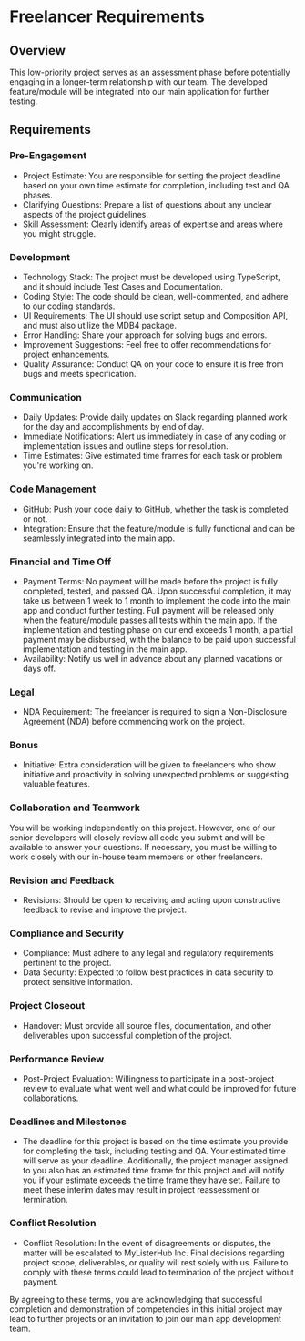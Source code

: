 # Freelancer Requirements

## Overview

This low-priority project serves as an assessment phase before potentially engaging in a longer-term relationship with our team. The developed feature/module will be integrated into our main application for further testing.

## Requirements

### Pre-Engagement

- Project Estimate: You are responsible for setting the project deadline based on your own time estimate for completion, including test and QA phases.
- Clarifying Questions: Prepare a list of questions about any unclear aspects of the project guidelines.
- Skill Assessment: Clearly identify areas of expertise and areas where you might struggle.

### Development

- Technology Stack: The project must be developed using TypeScript, and it should include Test Cases and Documentation.
- Coding Style: The code should be clean, well-commented, and adhere to our coding standards.
- UI Requirements: The UI should use script setup and Composition API, and must also utilize the MDB4 package.
- Error Handling: Share your approach for solving bugs and errors.
- Improvement Suggestions: Feel free to offer recommendations for project enhancements.
- Quality Assurance: Conduct QA on your code to ensure it is free from bugs and meets specification.

### Communication

- Daily Updates: Provide daily updates on Slack regarding planned work for the day and accomplishments by end of day.
- Immediate Notifications: Alert us immediately in case of any coding or implementation issues and outline steps for resolution.
- Time Estimates: Give estimated time frames for each task or problem you're working on.

### Code Management

- GitHub: Push your code daily to GitHub, whether the task is completed or not.
- Integration: Ensure that the feature/module is fully functional and can be seamlessly integrated into the main app.

### Financial and Time Off

- Payment Terms: No payment will be made before the project is fully completed, tested, and passed QA. Upon successful completion, it may take us between 1 week to 1 month to implement the code into the main app and conduct further testing. Full payment will be released only when the feature/module passes all tests within the main app. If the implementation and testing phase on our end exceeds 1 month, a partial payment may be disbursed, with the balance to be paid upon successful implementation and testing in the main app.
- Availability: Notify us well in advance about any planned vacations or days off.

### Legal

- NDA Requirement: The freelancer is required to sign a Non-Disclosure Agreement (NDA) before commencing work on the project.

### Bonus

- Initiative: Extra consideration will be given to freelancers who show initiative and proactivity in solving unexpected problems or suggesting valuable features.

### Collaboration and Teamwork

You will be working independently on this project. However, one of our senior developers will closely review all code you submit and will be available to answer your questions.
If necessary, you must be willing to work closely with our in-house team members or other freelancers.

### Revision and Feedback

- Revisions: Should be open to receiving and acting upon constructive feedback to revise and improve the project.

### Compliance and Security

- Compliance: Must adhere to any legal and regulatory requirements pertinent to the project.
- Data Security: Expected to follow best practices in data security to protect sensitive information.

### Project Closeout

- Handover: Must provide all source files, documentation, and other deliverables upon successful completion of the project.

### Performance Review

- Post-Project Evaluation: Willingness to participate in a post-project review to evaluate what went well and what could be improved for future collaborations.

### Deadlines and Milestones

- The deadline for this project is based on the time estimate you provide for completing the task, including testing and QA. Your estimated time will serve as your deadline. Additionally, the project manager assigned to you also has an estimated time frame for this project and will notify you if your estimate exceeds the time frame they have set. Failure to meet these interim dates may result in project reassessment or termination.

### Conflict Resolution

- Conflict Resolution: In the event of disagreements or disputes, the matter will be escalated to MyListerHub Inc. Final decisions regarding project scope, deliverables, or quality will rest solely with us. Failure to comply with these terms could lead to termination of the project without payment.

By agreeing to these terms, you are acknowledging that successful completion and demonstration of competencies in this initial project may lead to further projects or an invitation to join our main app development team.
